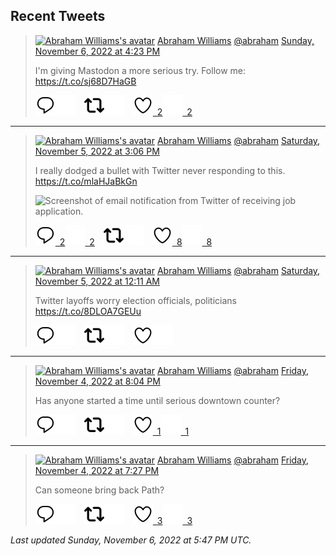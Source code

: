 ## Recent Tweets

> [![Abraham Williams's avatar](https://pbs.twimg.com/profile_images/897079141719195648/_mvh-QJH_mini.jpg)](https://twitter.com/abraham) [Abraham Williams](https://twitter.com/abraham) [@abraham](https://twitter.com/abraham) [Sunday, November 6, 2022 at 4:23 PM](https://twitter.com/abraham/status/1589292480880472065)
>
> I'm giving Mastodon a more serious try. Follow me: https://t.co/sj68D7HaGB
>
> [![Reply](./images/reply_light.svg#gh-light-mode-only "Reply")](https://twitter.com/intent/tweet?in_reply_to=1589292480880472065#gh-light-mode-only)[![Reply](./images/reply.svg#gh-dark-mode-only "Reply")](https://twitter.com/intent/tweet?in_reply_to=1589292480880472065#gh-dark-mode-only)&emsp;[![Retweet](./images/retweet_light.svg#gh-light-mode-only "Retweet")](https://twitter.com/intent/retweet?tweet_id=1589292480880472065#gh-light-mode-only)[![Retweet](./images/retweet.svg#gh-dark-mode-only "Retweet")](https://twitter.com/intent/retweet?tweet_id=1589292480880472065#gh-dark-mode-only)&emsp;[![Like](./images/like_light.svg#gh-light-mode-only "Like")&ensp;2](https://twitter.com/intent/favorite?tweet_id=1589292480880472065#gh-light-mode-only)[![Like](./images/like.svg#gh-dark-mode-only "Like")&ensp;2](https://twitter.com/intent/favorite?tweet_id=1589292480880472065#gh-dark-mode-only)


---

> [![Abraham Williams's avatar](https://pbs.twimg.com/profile_images/897079141719195648/_mvh-QJH_mini.jpg)](https://twitter.com/abraham) [Abraham Williams](https://twitter.com/abraham) [@abraham](https://twitter.com/abraham) [Saturday, November 5, 2022 at 3:06 PM](https://twitter.com/abraham/status/1588910717788655616)
>
> I really dodged a bullet with Twitter never responding to this. https://t.co/mlaHJaBkGn
>
> ![Screenshot of email notification from Twitter of receiving job application.](https://pbs.twimg.com/media/Fgzw3oxWIAQyqDB.jpg)
>
> [![Reply](./images/reply_light.svg#gh-light-mode-only "Reply")&ensp;2](https://twitter.com/intent/tweet?in_reply_to=1588910717788655616#gh-light-mode-only)[![Reply](./images/reply.svg#gh-dark-mode-only "Reply")&ensp;2](https://twitter.com/intent/tweet?in_reply_to=1588910717788655616#gh-dark-mode-only)&emsp;[![Retweet](./images/retweet_light.svg#gh-light-mode-only "Retweet")](https://twitter.com/intent/retweet?tweet_id=1588910717788655616#gh-light-mode-only)[![Retweet](./images/retweet.svg#gh-dark-mode-only "Retweet")](https://twitter.com/intent/retweet?tweet_id=1588910717788655616#gh-dark-mode-only)&emsp;[![Like](./images/like_light.svg#gh-light-mode-only "Like")&ensp;8](https://twitter.com/intent/favorite?tweet_id=1588910717788655616#gh-light-mode-only)[![Like](./images/like.svg#gh-dark-mode-only "Like")&ensp;8](https://twitter.com/intent/favorite?tweet_id=1588910717788655616#gh-dark-mode-only)


---

> [![Abraham Williams's avatar](https://pbs.twimg.com/profile_images/897079141719195648/_mvh-QJH_mini.jpg)](https://twitter.com/abraham) [Abraham Williams](https://twitter.com/abraham) [@abraham](https://twitter.com/abraham) [Saturday, November 5, 2022 at 12:11 AM](https://twitter.com/abraham/status/1588685363903860738)
>
> Twitter layoffs worry election officials, politicians https://t.co/8DLOA7GEUu
>
> [![Reply](./images/reply_light.svg#gh-light-mode-only "Reply")](https://twitter.com/intent/tweet?in_reply_to=1588685363903860738#gh-light-mode-only)[![Reply](./images/reply.svg#gh-dark-mode-only "Reply")](https://twitter.com/intent/tweet?in_reply_to=1588685363903860738#gh-dark-mode-only)&emsp;[![Retweet](./images/retweet_light.svg#gh-light-mode-only "Retweet")](https://twitter.com/intent/retweet?tweet_id=1588685363903860738#gh-light-mode-only)[![Retweet](./images/retweet.svg#gh-dark-mode-only "Retweet")](https://twitter.com/intent/retweet?tweet_id=1588685363903860738#gh-dark-mode-only)&emsp;[![Like](./images/like_light.svg#gh-light-mode-only "Like")](https://twitter.com/intent/favorite?tweet_id=1588685363903860738#gh-light-mode-only)[![Like](./images/like.svg#gh-dark-mode-only "Like")](https://twitter.com/intent/favorite?tweet_id=1588685363903860738#gh-dark-mode-only)


---

> [![Abraham Williams's avatar](https://pbs.twimg.com/profile_images/897079141719195648/_mvh-QJH_mini.jpg)](https://twitter.com/abraham) [Abraham Williams](https://twitter.com/abraham) [@abraham](https://twitter.com/abraham) [Friday, November 4, 2022 at 8:04 PM](https://twitter.com/abraham/status/1588623204133634049)
>
> Has anyone started a time until serious downtown counter?
>
> [![Reply](./images/reply_light.svg#gh-light-mode-only "Reply")](https://twitter.com/intent/tweet?in_reply_to=1588623204133634049#gh-light-mode-only)[![Reply](./images/reply.svg#gh-dark-mode-only "Reply")](https://twitter.com/intent/tweet?in_reply_to=1588623204133634049#gh-dark-mode-only)&emsp;[![Retweet](./images/retweet_light.svg#gh-light-mode-only "Retweet")](https://twitter.com/intent/retweet?tweet_id=1588623204133634049#gh-light-mode-only)[![Retweet](./images/retweet.svg#gh-dark-mode-only "Retweet")](https://twitter.com/intent/retweet?tweet_id=1588623204133634049#gh-dark-mode-only)&emsp;[![Like](./images/like_light.svg#gh-light-mode-only "Like")&ensp;1](https://twitter.com/intent/favorite?tweet_id=1588623204133634049#gh-light-mode-only)[![Like](./images/like.svg#gh-dark-mode-only "Like")&ensp;1](https://twitter.com/intent/favorite?tweet_id=1588623204133634049#gh-dark-mode-only)


---

> [![Abraham Williams's avatar](https://pbs.twimg.com/profile_images/897079141719195648/_mvh-QJH_mini.jpg)](https://twitter.com/abraham) [Abraham Williams](https://twitter.com/abraham) [@abraham](https://twitter.com/abraham) [Friday, November 4, 2022 at 7:27 PM](https://twitter.com/abraham/status/1588613966388813824)
>
> Can someone bring back Path?
>
> [![Reply](./images/reply_light.svg#gh-light-mode-only "Reply")](https://twitter.com/intent/tweet?in_reply_to=1588613966388813824#gh-light-mode-only)[![Reply](./images/reply.svg#gh-dark-mode-only "Reply")](https://twitter.com/intent/tweet?in_reply_to=1588613966388813824#gh-dark-mode-only)&emsp;[![Retweet](./images/retweet_light.svg#gh-light-mode-only "Retweet")](https://twitter.com/intent/retweet?tweet_id=1588613966388813824#gh-light-mode-only)[![Retweet](./images/retweet.svg#gh-dark-mode-only "Retweet")](https://twitter.com/intent/retweet?tweet_id=1588613966388813824#gh-dark-mode-only)&emsp;[![Like](./images/like_light.svg#gh-light-mode-only "Like")&ensp;3](https://twitter.com/intent/favorite?tweet_id=1588613966388813824#gh-light-mode-only)[![Like](./images/like.svg#gh-dark-mode-only "Like")&ensp;3](https://twitter.com/intent/favorite?tweet_id=1588613966388813824#gh-dark-mode-only)


_Last updated Sunday, November 6, 2022 at 5:47 PM UTC._

